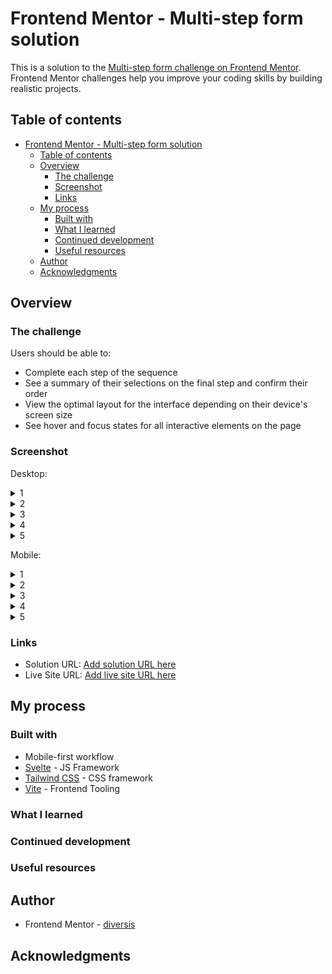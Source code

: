 # Frontend Mentor - Multi-step form solution

This is a solution to the [Multi-step form challenge on Frontend Mentor](https://www.frontendmentor.io/challenges/multistep-form-YVAnSdqQBJ). Frontend Mentor challenges help you improve your coding skills by building realistic projects. 

## Table of contents

- [Frontend Mentor - Multi-step form solution](#frontend-mentor---multi-step-form-solution)
  - [Table of contents](#table-of-contents)
  - [Overview](#overview)
    - [The challenge](#the-challenge)
    - [Screenshot](#screenshot)
    - [Links](#links)
  - [My process](#my-process)
    - [Built with](#built-with)
    - [What I learned](#what-i-learned)
    - [Continued development](#continued-development)
    - [Useful resources](#useful-resources)
  - [Author](#author)
  - [Acknowledgments](#acknowledgments)



## Overview

### The challenge

Users should be able to:

- Complete each step of the sequence
- See a summary of their selections on the final step and confirm their order
- View the optimal layout for the interface depending on their device's screen size
- See hover and focus states for all interactive elements on the page

### Screenshot
Desktop:
<details><summary>1</summary> 

![desktop step 1](./static/screenshots/1-1.png) 
</details>
<details><summary>2</summary>

![desktop step 2](./static/screenshots/1-2.png) 
</details>
<details><summary>3</summary>

![desktop step 3](./static/screenshots/1-3.png) 
</details>
<details><summary>4</summary>

![desktop step 4](./static/screenshots/1-4.png) 
</details>
<details><summary>5</summary>

![desktop step 5](./static/screenshots/1-5.png) 
</details>

Mobile:
<details><summary>1</summary>

![mobile step 1](./static/screenshots/2-1.png) 
</details>
<details><summary>2</summary>

![mobile step 2](./static/screenshots/2-2.png) 
</details>
<details><summary>3</summary>

![mobile step 3](./static/screenshots/2-3.png) 
</details>
<details><summary>4</summary>

![mobile step 4](./static/screenshots/2-4.png) 
</details>
<details><summary>5</summary>

![mobile step 5](./static/screenshots/2-5.png) 
</details>


### Links

- Solution URL: [Add solution URL here](https://your-solution-url.com)
- Live Site URL: [Add live site URL here](https://your-live-site-url.com)

## My process

### Built with


- Mobile-first workflow
- [Svelte](https://svelte.dev/) - JS Framework
- [Tailwind CSS](https://tailwindcss.com/) - CSS framework
- [Vite](https://vitejs.dev/) - Frontend Tooling


### What I learned



### Continued development


### Useful resources



## Author

- Frontend Mentor - [diversis](https://www.frontendmentor.io/profile/diversis)



## Acknowledgments


